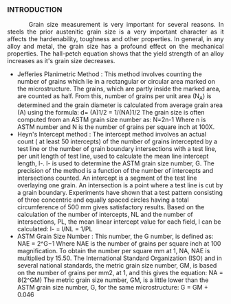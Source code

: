### INTRODUCTION<br>

<p style="text-indent:50px;text-align:justify;">Grain size measurement  is very important for several reasons. In steels the prior austenitic grain size is a very important character as it affects the hardenability, toughness and other properties. In general, in any alloy and metal, the grain size has a profound effect on the mechanical properties. The hall-petch equation shows that the yield strength of an alloy increases as it's grain size decreases. 
</p>

<p style="text-indent:50px;text-align:justify;">
<ul>
    <li>
        Jefferies Planimetric Method : This method involves counting the number of grains which lie in a rectangular or circular area marked on the microstructure. The grains, which are partly inside the marked area, are counted as half. From this, number of grains per unit area (N<sub>A</sub>) is determined and the grain diameter is calculated from average grain area (A) using the formula:
        d= (A)1/2 = 1/(NA)1/2
        The grain size is often computed from an ASTM grain size number as:
        N=2n-1
        Where n is ASTM number and N is the number of grains per square inch at 100X.
    </li>
    <li>
        Heyn's Intercept method : The intercept method involves an actual count ( at least 50 intercepts) of the number of grains intercepted by a test line or the number of grain boundary intersections with a test line, per unit length of test line, used to calculate the mean line intercept length, l-. l- is used to determine the ASTM grain size number, G.
        The precision of the method is a function of the number of intercepts and intersections counted. An intercept is a segment of the test line overlaying one grain. An intersection is a point where a test line is cut by a grain boundary.
        Experiments have shown that a test pattern consisting of three concentric and equally spaced circles having a total circumference of 500 mm gives satisfactory results. Based on the calculation of the number of intercepts, NL and the number of intersections, PL, the mean linear intercept value for each field, l can be calculated:
        l- = l/NL = 1/PL
    </li>
    <li>
        ASTM Grain Size Number : This number, the G number, is defined as:
        NAE = 2^G−1
        Where NAE is the number of grains per square inch at 100 magnification. 
        To obtain the number per square mm at 1, NA, NAE is multiplied by 15.50. The International Standard Organization (ISO) and in several national standards, the metric grain size number, GM, is based on the number of grains per mm2, at 1, and this gives the equation:
        NA = 8(2^GM)
        The metric grain size number, GM, is a little lower than the ASTM grain size number, G, for the same microstructure:
        G = GM + 0.046
    </li>
</ul>
</p>
<!-- 
<center><img src="images/graph.jpg" height="300px"></center><br>
<center>Mild Steel Applications</center><br>
<center>Source : (<a href="https://www.semanticscholar.org/paper/Prediction-of-quench-severity-of-various-quench-on-Tiwary-Patil/0dbf0e4d579710b9c3f907ae3469a64bc9846cee">https://www.semanticscholar.org/paper/Prediction-of-quench-severity-of-various-quench-on-Tiwary-Patil/0dbf0e4d579710b9c3f907ae3469a64bc9846cee</a>)</center> -->
